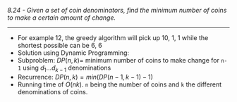 *8.24 - Given a set of coin denominators, find the minimum number of coins to make a certain amount of change.*
***
- For example 12, the greedy algorithm will pick up 10, 1, 1 while the shortest possible can be 6, 6
- Solution using Dynamic Programming:
- Subproblem: $DP(n,k) =$ minimum number of coins to make change for `n-1` using $d_1\dots d_{k-1}$ denominations
- Recurrence: $DP(n,k) = min(DP(n-1,k-1)-1)$
- Running time of $O(nk)$. `n` being the number of coins and `k` the different denominations of coins.

